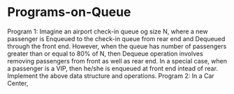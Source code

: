 # Programs-on-Queue
Program 1: Imagine an airport check-in queue og size N, where a new passenger is Enqueued to the check-in queue from rear end and Dequeued through the front end. However, when the queue has number of passengers greater than or equal to 80% of N, then Dequeue operation involves removing passengers from front as well as rear end. In a special case, when a passenger is a VIP, then he/she is enqueued at front end intead of rear. Implement the above data structure and operations.
Program 2: In a Car Center, 
